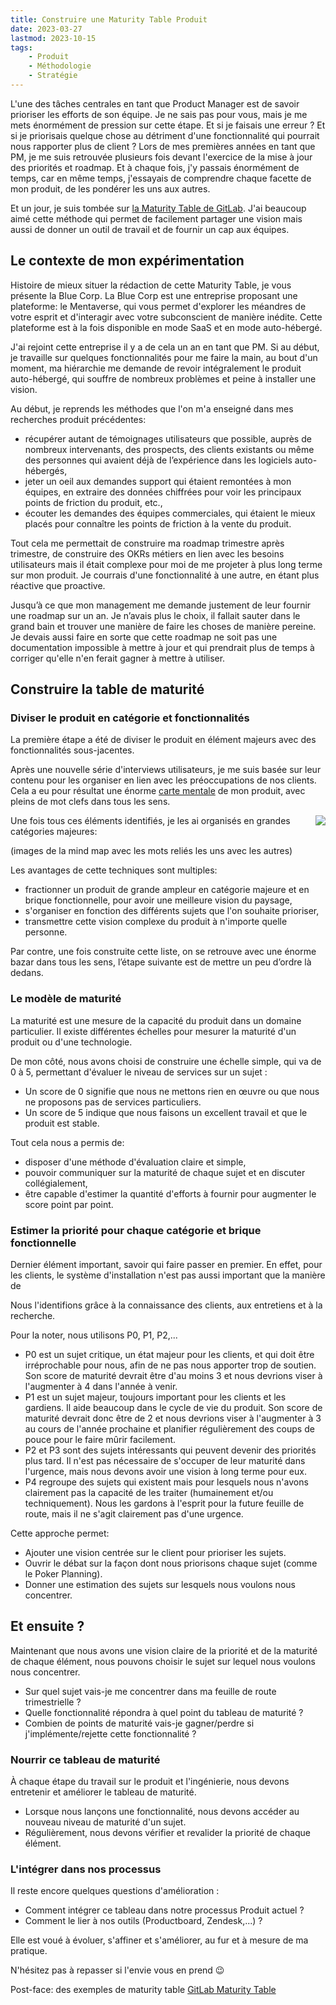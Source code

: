 ```yaml
---
title: Construire une Maturity Table Produit
date: 2023-03-27
lastmod: 2023-10-15
tags:
    - Produit
    - Méthodologie
    - Stratégie
---
```


L'une des tâches centrales en tant que Product Manager est de savoir prioriser
les efforts de son équipe. Je ne sais pas pour vous, mais je me mets énormément 
de pression sur cette étape. Et si je faisais une erreur ? Et si je priorisais
quelque chose au détriment d'une fonctionnalité qui pourrait nous rapporter plus
de client ?
Lors de mes premières années en tant que PM, je me suis retrouvée plusieurs fois 
devant l'exercice de la mise à jour des priorités et roadmap. Et à chaque fois, 
j'y passais énormément de temps, car en même temps, j'essayais de comprendre 
chaque facette de mon produit, de les pondérer les uns aux autres.

Et un jour, je suis tombée sur 
[la Maturity Table de GitLab](https://about.gitlab.com/direction/maturity/).
J'ai beaucoup aimé cette méthode qui permet de facilement partager une vision
mais aussi de donner un outil de travail et de fournir un cap aux équipes.

## Le contexte de mon expérimentation

Histoire de mieux situer la rédaction de cette Maturity Table, je vous présente
la Blue Corp. La Blue Corp est une entreprise proposant une plateforme: le 
Mentaverse, qui vous permet d'explorer les méandres de votre esprit et 
d'interagir avec votre subconscient de manière inédite. Cette plateforme est à 
la fois disponible en mode SaaS et en mode auto-hébergé. 

J'ai rejoint cette entreprise il y a de cela un an en tant que PM. Si au début, 
je travaille sur quelques fonctionnalités pour me faire la main, au bout 
d'un moment, ma hiérarchie me demande de revoir intégralement le produit 
auto-hébergé, qui souffre de nombreux problèmes et peine à installer une vision.

Au début, je reprends les méthodes que l'on m'a enseigné dans mes recherches 
produit précédentes:
- récupérer autant de témoignages utilisateurs que possible,  auprès de nombreux 
  intervenants, des prospects, des clients existants ou même des personnes qui 
  avaient déjà de l’expérience dans les logiciels auto-hébergés,
- jeter un oeil aux demandes support qui étaient remontées à mon équipes, en 
  extraire des données chiffrées pour voir les principaux points de friction du 
  produit, etc.,
- écouter les demandes des équipes commerciales, qui étaient le mieux placés 
  pour connaître les points de friction à la vente du produit.

Tout cela me permettait de construire ma roadmap trimestre après trimestre, de
construire des OKRs métiers en lien avec les besoins utilisateurs mais il était 
complexe pour moi de me projeter à plus long terme sur mon produit. Je courrais 
d'une fonctionnalité à une autre, en étant plus réactive que proactive.

Jusqu’à ce que mon management me demande justement de leur fournir une roadmap 
sur un an. Je n’avais plus le choix, il fallait sauter dans le grand bain et 
trouver une manière de faire les choses de manière pereine. Je devais aussi 
faire en sorte que cette roadmap ne soit pas une documentation impossible à
mettre à jour et qui prendrait plus de temps à corriger qu'elle n'en ferait 
gagner à mettre à utiliser.

## Construire la table de maturité

### Diviser le produit en catégorie et fonctionnalités 

La première étape a été de diviser le produit en élément majeurs avec des 
fonctionnalités sous-jacentes.

Après une nouvelle série d'interviews utilisateurs, je me suis basée sur leur 
contenu pour les organiser en lien avec les préoccupations de nos clients. Cela 
a eu pour résultat une énorme 
[carte mentale](https://fr.wikipedia.org/wiki/Carte_heuristique) de mon produit, 
avec pleins de mot clefs dans tous les sens.  

<img src="images/schema_word_cloud.png" align="right" />
  
Une fois tous ces éléments identifiés, je les ai organisés en grandes catégories 
majeures:  

(images de la mind map avec les mots reliés les uns avec les autres)

Les avantages de cette techniques sont multiples:
- fractionner un produit de grande ampleur en catégorie majeure et en brique 
  fonctionnelle, pour avoir une meilleure vision du paysage,
- s'organiser en fonction des différents sujets que l'on souhaite prioriser,
- transmettre cette vision complexe du produit à n'importe quelle personne.

Par contre, une fois construite cette liste, on se retrouve avec une énorme 
bazar dans tous les sens, l’étape suivante est de mettre un peu d’ordre là 
dedans.

### Le modèle de maturité

La maturité est une mesure de la capacité du produit dans un domaine 
particulier. Il existe différentes échelles pour mesurer la maturité d'un 
produit ou d'une technologie. 

De mon côté, nous avons choisi de construire une échelle simple, qui va de 0 à 
5, permettant d'évaluer le niveau de services sur un sujet :
- Un score de 0 signifie que nous ne mettons rien en œuvre ou que nous ne 
  proposons pas de services particuliers.
- Un score de 5 indique que nous faisons un excellent travail et que le produit 
  est stable.  

Tout cela nous a permis de:
- disposer d'une méthode d'évaluation claire et simple,
- pouvoir communiquer sur la maturité de chaque sujet et en discuter 
  collégialement,
- être capable d'estimer la quantité d'efforts à fournir pour augmenter le score
  point par point.

### Estimer la priorité pour chaque catégorie et brique fonctionnelle

Dernier élément important, savoir qui faire passer en premier. En effet, pour 
les clients, le système d'installation n'est pas aussi important que la manière 
de
  
Nous l'identifions grâce à la connaissance des clients, aux entretiens et à la 
recherche.  
  
Pour la noter, nous utilisons P0, P1, P2,...  
  
- P0 est un sujet critique, un état majeur pour les clients, et qui doit être irréprochable pour nous, afin de ne pas nous apporter trop de soutien. Son score de maturité devrait être d'au moins 3 et nous devrions viser à l'augmenter à 4 dans l'année à venir.  
- P1 est un sujet majeur, toujours important pour les clients et les gardiens. Il aide beaucoup dans le cycle de vie du produit. Son score de maturité devrait donc être de 2 et nous devrions viser à l'augmenter à 3 au cours de l'année prochaine et planifier régulièrement des coups de pouce pour le faire mûrir facilement.  
- P2 et P3 sont des sujets intéressants qui peuvent devenir des priorités plus tard. Il n'est pas nécessaire de s'occuper de leur maturité dans l'urgence, mais nous devons avoir une vision à long terme pour eux.  
- P4 regroupe des sujets qui existent mais pour lesquels nous n'avons clairement pas la capacité de les traiter (humainement et/ou techniquement). Nous les gardons à l'esprit pour la future feuille de route, mais il ne s'agit clairement pas d'une urgence.  

Cette approche permet:
- Ajouter une vision centrée sur le client pour prioriser les sujets.  
- Ouvrir le débat sur la façon dont nous priorisons chaque sujet (comme le Poker 
  Planning).  
- Donner une estimation des sujets sur lesquels nous voulons nous concentrer.  

## Et ensuite ?

Maintenant que nous avons une vision claire de la priorité et de la maturité de 
chaque élément, nous pouvons choisir le sujet sur lequel nous voulons nous 
concentrer.

- Sur quel sujet vais-je me concentrer dans ma feuille de route trimestrielle ?
- Quelle fonctionnalité répondra à quel point du tableau de maturité ?
- Combien de points de maturité vais-je gagner/perdre si j'implémente/rejette cette fonctionnalité ?

### Nourrir ce tableau de maturité

À chaque étape du travail sur le produit et l'ingénierie, nous devons entretenir 
et améliorer le tableau de maturité.

- Lorsque nous lançons une fonctionnalité, nous devons accéder au nouveau niveau 
  de maturité d'un sujet.
- Régulièrement, nous devons vérifier et revalider la priorité de chaque 
  élément.

### L'intégrer dans nos processus

Il reste encore quelques questions d'amélioration :

- Comment intégrer ce tableau dans notre processus Produit actuel ?
- Comment le lier à nos outils (Productboard, Zendesk,...) ?

Elle est voué à évoluer, s'affiner et s'améliorer, au fur et à mesure de ma 
pratique.

N'hésitez pas à repasser si l'envie vous en prend 😉


Post-face: des exemples de maturity table
[GitLab Maturity Table](https://about.gitlab.com/direction/maturity/#category-maturity)